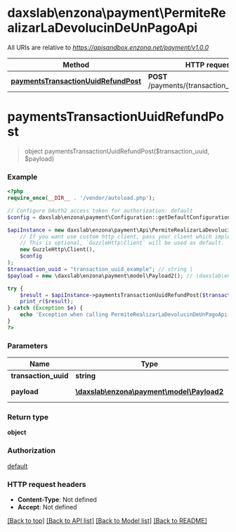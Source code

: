 # daxslab\enzona\payment\PermiteRealizarLaDevolucinDeUnPagoApi

All URIs are relative to *https://apisandbox.enzona.net/payment/v1.0.0*

Method | HTTP request | Description
------------- | ------------- | -------------
[**paymentsTransactionUuidRefundPost**](PermiteRealizarLaDevolucinDeUnPagoApi.md#paymentsTransactionUuidRefundPost) | **POST** /payments/{transaction_uuid}/refund | 


# **paymentsTransactionUuidRefundPost**
> object paymentsTransactionUuidRefundPost($transaction_uuid, $payload)



### Example
```php
<?php
require_once(__DIR__ . '/vendor/autoload.php');

// Configure OAuth2 access token for authorization: default
$config = daxslab\enzona\payment\Configuration::getDefaultConfiguration()->setAccessToken('YOUR_ACCESS_TOKEN');

$apiInstance = new daxslab\enzona\payment\Api\PermiteRealizarLaDevolucinDeUnPagoApi(
    // If you want use custom http client, pass your client which implements `GuzzleHttp\ClientInterface`.
    // This is optional, `GuzzleHttp\Client` will be used as default.
    new GuzzleHttp\Client(),
    $config
);
$transaction_uuid = "transaction_uuid_example"; // string | 
$payload = new \daxslab\enzona\payment\model\Payload2(); // \daxslab\enzona\payment\model\Payload2 | Request Body

try {
    $result = $apiInstance->paymentsTransactionUuidRefundPost($transaction_uuid, $payload);
    print_r($result);
} catch (Exception $e) {
    echo 'Exception when calling PermiteRealizarLaDevolucinDeUnPagoApi->paymentsTransactionUuidRefundPost: ', $e->getMessage(), PHP_EOL;
}
?>
```

### Parameters

Name | Type | Description  | Notes
------------- | ------------- | ------------- | -------------
 **transaction_uuid** | **string**|  |
 **payload** | [**\daxslab\enzona\payment\model\Payload2**](../Model/Payload2.md)| Request Body | [optional]

### Return type

**object**

### Authorization

[default](../../README.md#default)

### HTTP request headers

 - **Content-Type**: Not defined
 - **Accept**: Not defined

[[Back to top]](#) [[Back to API list]](../../README.md#documentation-for-api-endpoints) [[Back to Model list]](../../README.md#documentation-for-models) [[Back to README]](../../README.md)

